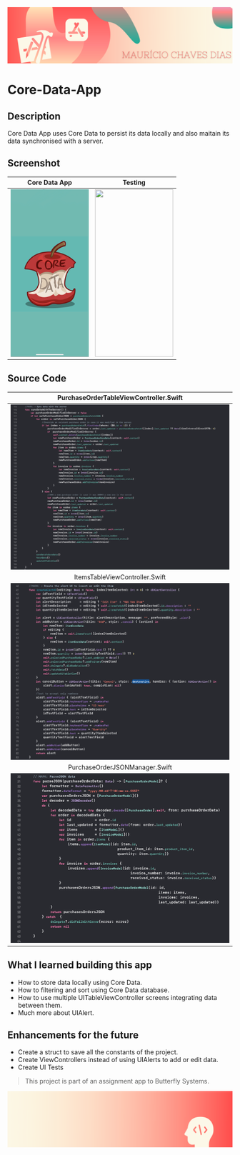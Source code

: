 
![Begin Banner](Documentation/readme-begin-banner-mau.png)

# Core-Data-App


## Description

Core Data App uses Core Data to persist its data locally and also maitain its data synchronised with a server.

## Screenshot
|       Core Data App       |       Testing       |
|:---------------------:|:--------------------:|
|<img src= Documentation/ScreenshotLaunch.jpg  height="375" width="175">|<img src= Documentation/Screenshot1.gif  height="375" width="175">|


## Source Code
|       PurchaseOrderTableViewController.Swift       |
|:---------------------:|
|<img src= Documentation/sourcecode1.png>|
|       ItemsTableViewController.Swift       |
|<img src= Documentation/sourcecode2.png>|
|       PurchaseOrderJSONManager.Swift       |
|<img src= Documentation/sourcecode3.png>|

## What I learned building this app

* How to store data locally using Core Data.
* How to filtering and sort using Core Data database.
* How to use multiple UITableViewController screens integrating data between them.
* Much more about UIAlert.


## Enhancements for the future
* Create a struct to save all the constants of the project.
* Create ViewControllers instead of using UIAlerts to add or edit data.
* Create UI Tests


>This project is part of an assignment app to Butterfly Systems.

![End Banner](Documentation/readme-end-banner-mau.png)
